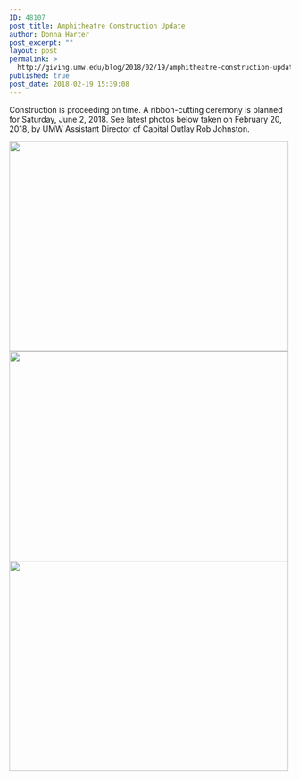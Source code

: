 ```yaml
---
ID: 48107
post_title: Amphitheatre Construction Update
author: Donna Harter
post_excerpt: ""
layout: post
permalink: >
  http://giving.umw.edu/blog/2018/02/19/amphitheatre-construction-update/
published: true
post_date: 2018-02-19 15:39:08
---
```

Construction is proceeding on time. A ribbon-cutting ceremony is planned for Saturday, June 2, 2018. See latest photos below taken on February 20, 2018, by UMW Assistant Director of Capital Outlay Rob Johnston.

<img class="aligncenter wp-image-48108" src="http://giving.umw.edu/wp-content/uploads/2018/02/010918-IMG_2174-1024x768.jpg" alt="" width="500" height="375" />

<img class="aligncenter wp-image-48110" src="http://giving.umw.edu/wp-content/uploads/2018/02/010918-IMG_2167-300x225.jpg" alt="" width="500" height="375" />

<img class="aligncenter wp-image-48109" src="http://giving.umw.edu/wp-content/uploads/2018/02/010918IMG_2166-300x225.jpg" alt="" width="500" height="375" />

&nbsp;